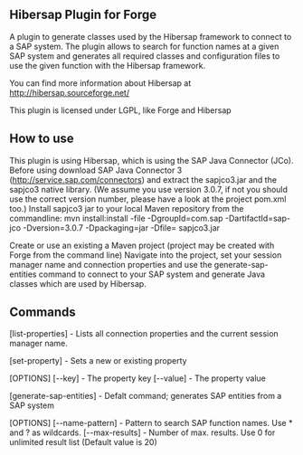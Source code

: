 <h2>Hibersap Plugin for Forge</h2>

A plugin to generate classes used by the Hibersap framework to connect to a SAP system.
The plugin allows to search for function names at a given SAP system and generates all required classes and configuration files to use the given function with the Hibersap framework.

You can find more information about Hibersap at http://hibersap.sourceforge.net/

This plugin is licensed under LGPL, like Forge and Hibersap


<h2>How to use</h2>

This plugin is using Hibersap, which is using the SAP Java Connector (JCo).
Before using download SAP Java Connector 3 (http://service.sap.com/connectors) and extract the sapjco3.jar and the sapjco3 native library. (We assume you use version 3.0.7, if not you should use the correct version number, please have a look at the project pom.xml too.)
Install sapjco3 jar to your local Maven repository from the commandline: 
	mvn install:install -file -DgroupId=com.sap -DartifactId=sap-jco -Dversion=3.0.7 -Dpackaging=jar -Dfile= sapjco3.jar 

Create or use an existing a Maven project (project may be created with Forge from the command line)
Navigate into the project, set your session manager name and connection properties and use the generate-sap-entities command to connect to your SAP system and generate Java classes which are used by Hibersap. 


<h2>Commands</h2>

[list-properties] - Lists all connection properties and the current session manager name.


[set-property] - Sets a new or existing property

[OPTIONS]
[--key] - The property key
[--value] - The property value


[generate-sap-entities] - Defalt command; generates SAP entities from a SAP system

[OPTIONS]
[--name-pattern] - Pattern to search SAP function names. Use * and ? as wildcards.
[--max-results] - Number of max. results. Use 0 for unlimited result list (Default value is 20)
